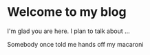 # Welcome to my blog

I'm glad you are here. I plan to talk about ...

Somebody once told me hands off my macaroni
